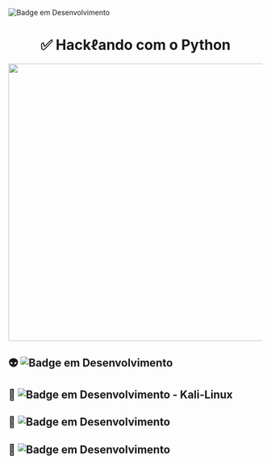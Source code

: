 ![Badge em Desenvolvimento](http://img.shields.io/static/v1?label=STATUS&message=%20DESENVOLVIDO&color=GREEN&style=for-the-badge)


#  <div align="center"> ✅ Hackℓando com o Python </div> 


<div align="center">

 <img src="https://user-images.githubusercontent.com/71516100/204398029-abbadfcc-6088-4a83-84d2-e94ee5466a06.jpg" width="550px"/>
 
</div>

## 👽 ![Badge em Desenvolvimento](http://img.shields.io/static/v1?label=1&message=INVESTIGANDO%20E%20ESPIONANDO%20PESSOAS&color=#6559&style=for-the-badge)

## 🐲 ![Badge em Desenvolvimento](http://img.shields.io/static/v1?label=2&message=PREPARANDO%20O%20AMBIENTE%20VIRTUAL&color=#6559&style=for-the-badge) - Kali-Linux

## 🎯 ![Badge em Desenvolvimento](http://img.shields.io/static/v1?label=3&message=ESTUDANDO%20O%20ALVO&color=#6559&style=for-the-badge)

## 📶 ![Badge em Desenvolvimento](http://img.shields.io/static/v1?label=4&message=WIRELESS%20AND%20PENTEST%20REVISÃO&color=#6559&style=for-the-badge)
